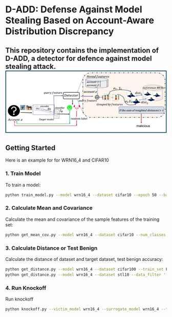 # D-ADD: Defense Against Model Stealing Based on Account-Aware Distribution Discrepancy

This repository contains the implementation of **D-ADD**, a detector for defence against model stealing attack.
![image](images\image.jpg)
---

## Getting Started 

Here is an example for for WRN16_4 and CIFAR10


### 1. Train Model
To train a model:
```bash
python train_model.py --model wrn16_4 --dataset cifar10 --epoch 50 --batch_size 256 --lr 0.1 --save_path pretrain/wrn16_4_cifar100.pth --data_path ../datasets --device cuda
```


### 2. Calculate Mean and Covariance
Calculate the mean and covariance of the sample features of the training set:
```bash
python get_mean_cov.py --model wrn16_4 --dataset cifar10 --num_classes 10 --data_path ../datasets --model_path pretrain --device cuda
```


### 3. Calculate Distance or Test Benign
Calculate the distance of dataset and target dataset, test benign accuracy:
```bash
python get_distance.py --model wrn16_4 --dataset cifar100 --train_set False --target_dataset cifar10 --num_classes 10 --defense True --threshold 11.6 --window_size 16 --data_path ../datasets --device cuda
python get_distance.py --model wrn16_4 --dataset stl10 --data_filter '[1, 3, 7]' --target_dataset cifar10 --num_classes 10 --defense True --threshold 11.6 --window_size 16 --data_path ../datasets --device cuda
```


### 4. Run Knockoff
Run knockoff
```bash
python knockoff.py --victim_model wrn16_4 --surrogate_model wrn16_4 --target_dataset cifar10 --surrogate_dataset cifar100 --train_set True --num_classes 10 --window_size 16 --threshold 11.6 --lr 0.1 --e 30 --data_path ../datasets --device cuda
```
